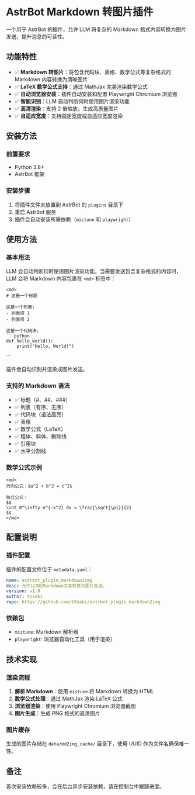 # AstrBot Markdown 转图片插件

一个用于 AstrBot 的插件，允许 LLM 将复杂的 Markdown 格式内容转换为图片发送，提升消息的可读性。

## 功能特性

- ✅ **Markdown 转图片**：将包含代码块、表格、数学公式等复杂格式的 Markdown 内容转换为清晰图片
- ✅ **LaTeX 数学公式支持**：通过 MathJax 完美渲染数学公式
- ✅ **自动浏览器安装**：插件自动安装和配置 Playwright Chromium 浏览器
- ✅ **智能识别**：LLM 自动判断何时使用图片渲染功能
- ✅ **高清渲染**：支持 2 倍缩放，生成高质量图片
- ✅ **自适应宽度**：支持固定宽度或自适应宽度渲染

## 安装方法

### 前置要求

- Python 3.8+
- AstrBot 框架

### 安装步骤

1. 将插件文件夹放置到 AstrBot 的 `plugins` 目录下
2. 重启 AstrBot 服务
3. 插件会自动安装所需依赖（`mistune` 和 `playwright`）

## 使用方法

### 基本用法

LLM 会自动判断何时使用图片渲染功能。当需要发送包含复杂格式的内容时，LLM 会将 Markdown 内容包裹在 `<md>` 标签中：

```
<md>
# 这是一个标题

这是一个列表:
- 列表项 1
- 列表项 2

这是一个代码块:
```python
def hello_world():
    print("Hello, World!")
```
</md>
```

插件会自动识别并渲染成图片发送。

### 支持的 Markdown 语法

- ✅ 标题（#、##、###）
- ✅ 列表（有序、无序）
- ✅ 代码块（语法高亮）
- ✅ 表格
- ✅ 数学公式（LaTeX）
- ✅ 粗体、斜体、删除线
- ✅ 引用块
- ✅ 水平分割线

### 数学公式示例

```
<md>
行内公式：$a^2 + b^2 = c^2$

独立公式：
$$
\int_0^\infty e^{-x^2} dx = \frac{\sqrt{\pi}}{2}
$$
</md>
```

## 配置说明

### 插件配置

插件的配置文件位于 `metadata.yaml`：

```yaml
name: astrbot_plugin_markdown2img
desc: 允许LLM将Markdown文本转换为图片发送。
version: v1.0
author: tosaki
repo: https://github.com/t0saki/astrbot_plugin_markdown2img
```

### 依赖包

- `mistune`: Markdown 解析器
- `playwright`: 浏览器自动化工具（用于渲染）

## 技术实现

### 渲染流程

1. **解析 Markdown**：使用 `mistune` 将 Markdown 转换为 HTML
2. **数学公式处理**：通过 MathJax 渲染 LaTeX 公式
3. **浏览器渲染**：使用 Playwright Chromium 浏览器截图
4. **图片生成**：生成 PNG 格式的高清图片

### 图片缓存

生成的图片存储在 `data/md2img_cache/` 目录下，使用 UUID 作为文件名确保唯一性。

## 备注

首次安装依赖较多，会在后台异步安装依赖，请在控制台中跟踪进度。